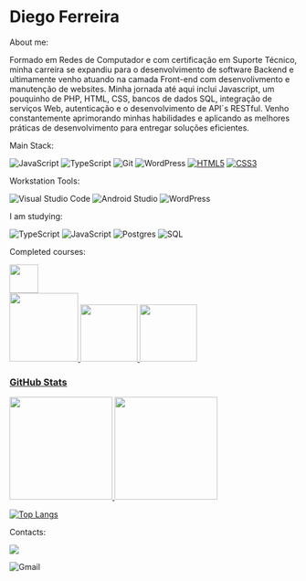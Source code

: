 # Diego Ferreira

About me:

Formado em Redes de Computador e com certificação em Suporte Técnico, minha carreira se expandiu para o desenvolvimento de software Backend e ultimamente venho atuando na camada Front-end com desenvolivmento e manutenção de websites. Minha jornada até aqui inclui Javascript, um pouquinho de PHP, HTML, CSS, bancos de dados SQL, integração de serviços Web, autenticação e o desenvolvimento de API´s RESTful. Venho constantemente aprimorando minhas habilidades e aplicando as melhores práticas de desenvolvimento para entregar soluções eficientes.

Main Stack:

![JavaScript](https://img.shields.io/badge/javascript-%23323330.svg?style=for-the-badge&logo=javascript&logoColor=%23F7DF1E)
![TypeScript](https://img.shields.io/badge/typescript-%23007ACC.svg?style=for-the-badge&logo=typescript&logoColor=white)
![Git](https://img.shields.io/badge/git-%23F05033.svg?style=for-the-badge&logo=git&logoColor=white)
![WordPress](https://img.shields.io/badge/WordPress-%23117AC9.svg?style=for-the-badge&logo=WordPress&logoColor=white)
[![HTML5](https://img.shields.io/badge/HTML5-%23E34F26.svg?style=for-the-badge&logo=html5&logoColor=white)](https://developer.mozilla.org/en-US/docs/Web/Guide/HTML/HTML5)
[![CSS3](https://img.shields.io/badge/CSS3-%231572B6.svg?style=for-the-badge&logo=css3&logoColor=white)](https://developer.mozilla.org/en-US/docs/Web/CSS)



Workstation Tools:

![Visual Studio Code](https://img.shields.io/badge/Visual%20Studio%20Code-0078d7.svg?style=for-the-badge&logo=visual-studio-code&logoColor=white)
![Android Studio](https://img.shields.io/badge/Android%20Studio-3DDC84.svg?style=for-the-badge&logo=android-studio&logoColor=white)
![WordPress](https://img.shields.io/badge/WordPress-%23117AC9.svg?style=for-the-badge&logo=WordPress&logoColor=white)

I am studying:

![TypeScript](https://img.shields.io/badge/typescript-%23007ACC.svg?style=for-the-badge&logo=typescript&logoColor=white)
![JavaScript](https://img.shields.io/badge/javascript-%23323330.svg?style=for-the-badge&logo=javascript&logoColor=%23F7DF1E)
![Postgres](https://img.shields.io/badge/postgres-%23316192.svg?style=for-the-badge&logo=postgresql&logoColor=white)
![SQL](https://img.shields.io/badge/sql-%23316192.svg?style=for-the-badge&logo=postgresql&logoColor=white)


Completed courses:

<div style="display: flex; align-items: center;">
  <a href="https://cubos.academy/cursos/desenvolvimento-de-software" target="_blank">
    <img height="50px" src="https://assets-global.website-files.com/6092ed75cac3156e208ac5e9/60930427ef6bdd04bf838d53_logo-horizontal-academy2.svg">
  </a>
</div>


<a href="https://www.coursera.org/professional-certificates/suporte-em-ti-do-google">
<img height= "120em" src="https://images.credly.com/images/0ab768d9-dda0-439e-aeef-edfa6e0f3579/image.png">

<a href="https://portal.anhembi.br/graduacao/redes-de-computadores/">
<img height= "100" src="[![png-clipart-anhembi-morumbi-university-student-laureate-international-universities-vestibular-exam-student-text-trademark](https://github.com/user-attachments/assets/acaa12bb-62c5-41c6-96fd-4186935f5bee)](https://www.google.com/url?sa=i&url=https%3A%2F%2Fvestibular.brasilescola.uol.com.br%2Fnoticias%2Fanhembi-morumbi-sp-divulga-resultado-vestibular-medicina-2017%2F337895.html&psig=AOvVaw0dQk_wC7cpwGv1v6QwhcaX&ust=1722719672474000&source=images&cd=vfe&opi=89978449&ved=0CBEQjRxqFwoTCIDuwoud14cDFQAAAAAdAAAAABAJ)
">

<a href="https://www.cursoemvideo.com/">
<img height= "100" widht= "50px" src="https://blog.geekhunter.com.br/wp-content/uploads/2022/02/logo-curso-em-video.png.webp">

### GitHub Stats
<div>
<a href="https://github.com/Diegoredeti">
<img height="180em" src="https://github-readme-stats.vercel.app/api/top-langs/?username=Diegoredeti&layout=compact&langs_count=7&theme=dracula"/>
<img height="180em" src="https://github-readme-stats.vercel.app/api?username=Diegoredeti&show_icons=true&theme=dracula&include_all_commits=true&count_private=true"/>
</div>

  [![Top Langs](https://github-readme-stats.vercel.app/api/top-langs/?username=diegoredeti)](https://github.com/anuraghazra/github-readme-stats)

Contacts:
<div>
<a href="https://www.linkedin.com/in/ferreiramaia" target="_blank"><img src="https://img.shields.io/badge/-LinkedIn-%230077B5?style=for-the-badge&logo=linkedin&logoColor=white" target="_blank"></a>   
</div>

![Gmail](https://img.shields.io/badge/Gmail-D14836?style=for-the-badge&logo=gmail&logoColor=white)
